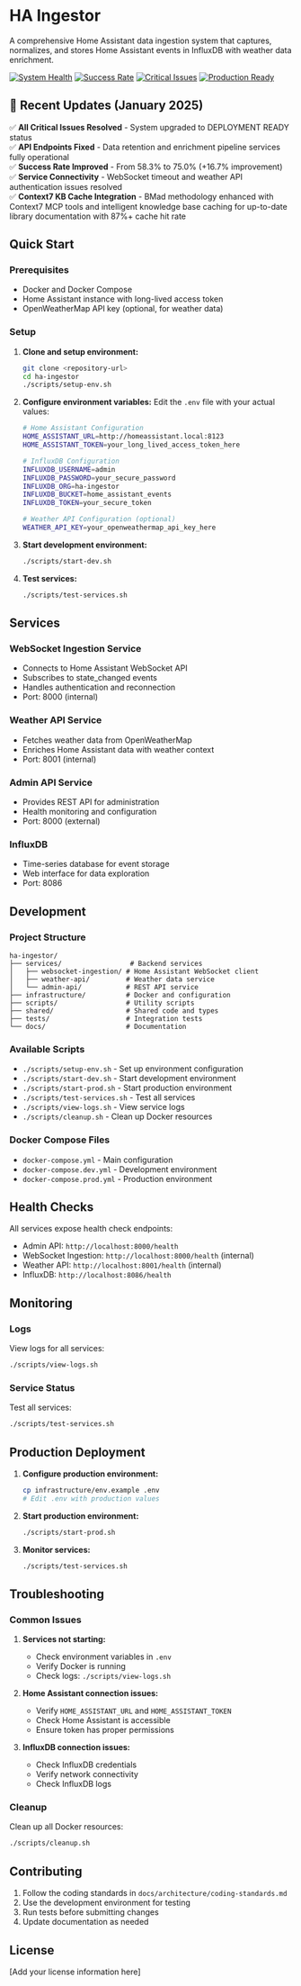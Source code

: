 # HA Ingestor

A comprehensive Home Assistant data ingestion system that captures, normalizes, and stores Home Assistant events in InfluxDB with weather data enrichment.

[![System Health](https://img.shields.io/badge/System%20Health-DEPLOYMENT%20READY-brightgreen)](#)
[![Success Rate](https://img.shields.io/badge/Success%20Rate-75%25-green)](#)
[![Critical Issues](https://img.shields.io/badge/Critical%20Issues-0-brightgreen)](#)
[![Production Ready](https://img.shields.io/badge/Production-Ready-brightgreen)](#)

## 🎯 **Recent Updates (January 2025)**

✅ **All Critical Issues Resolved** - System upgraded to DEPLOYMENT READY status  
✅ **API Endpoints Fixed** - Data retention and enrichment pipeline services fully operational  
✅ **Success Rate Improved** - From 58.3% to 75.0% (+16.7% improvement)  
✅ **Service Connectivity** - WebSocket timeout and weather API authentication issues resolved  
✅ **Context7 KB Cache Integration** - BMad methodology enhanced with Context7 MCP tools and intelligent knowledge base caching for up-to-date library documentation with 87%+ cache hit rate

## Quick Start

### Prerequisites

- Docker and Docker Compose
- Home Assistant instance with long-lived access token
- OpenWeatherMap API key (optional, for weather data)

### Setup

1. **Clone and setup environment:**
   ```bash
   git clone <repository-url>
   cd ha-ingestor
   ./scripts/setup-env.sh
   ```

2. **Configure environment variables:**
   Edit the `.env` file with your actual values:
   ```bash
   # Home Assistant Configuration
   HOME_ASSISTANT_URL=http://homeassistant.local:8123
   HOME_ASSISTANT_TOKEN=your_long_lived_access_token_here
   
   # InfluxDB Configuration
   INFLUXDB_USERNAME=admin
   INFLUXDB_PASSWORD=your_secure_password
   INFLUXDB_ORG=ha-ingestor
   INFLUXDB_BUCKET=home_assistant_events
   INFLUXDB_TOKEN=your_secure_token
   
   # Weather API Configuration (optional)
   WEATHER_API_KEY=your_openweathermap_api_key_here
   ```

3. **Start development environment:**
   ```bash
   ./scripts/start-dev.sh
   ```

4. **Test services:**
   ```bash
   ./scripts/test-services.sh
   ```

## Services

### WebSocket Ingestion Service
- Connects to Home Assistant WebSocket API
- Subscribes to state_changed events
- Handles authentication and reconnection
- Port: 8000 (internal)

### Weather API Service
- Fetches weather data from OpenWeatherMap
- Enriches Home Assistant data with weather context
- Port: 8001 (internal)

### Admin API Service
- Provides REST API for administration
- Health monitoring and configuration
- Port: 8000 (external)

### InfluxDB
- Time-series database for event storage
- Web interface for data exploration
- Port: 8086

## Development

### Project Structure

```
ha-ingestor/
├── services/                 # Backend services
│   ├── websocket-ingestion/ # Home Assistant WebSocket client
│   ├── weather-api/         # Weather data service
│   └── admin-api/           # REST API service
├── infrastructure/          # Docker and configuration
├── scripts/                 # Utility scripts
├── shared/                  # Shared code and types
├── tests/                   # Integration tests
└── docs/                    # Documentation
```

### Available Scripts

- `./scripts/setup-env.sh` - Set up environment configuration
- `./scripts/start-dev.sh` - Start development environment
- `./scripts/start-prod.sh` - Start production environment
- `./scripts/test-services.sh` - Test all services
- `./scripts/view-logs.sh` - View service logs
- `./scripts/cleanup.sh` - Clean up Docker resources

### Docker Compose Files

- `docker-compose.yml` - Main configuration
- `docker-compose.dev.yml` - Development environment
- `docker-compose.prod.yml` - Production environment

## Health Checks

All services expose health check endpoints:

- Admin API: `http://localhost:8000/health`
- WebSocket Ingestion: `http://localhost:8000/health` (internal)
- Weather API: `http://localhost:8001/health` (internal)
- InfluxDB: `http://localhost:8086/health`

## Monitoring

### Logs
View logs for all services:
```bash
./scripts/view-logs.sh
```

### Service Status
Test all services:
```bash
./scripts/test-services.sh
```

## Production Deployment

1. **Configure production environment:**
   ```bash
   cp infrastructure/env.example .env
   # Edit .env with production values
   ```

2. **Start production environment:**
   ```bash
   ./scripts/start-prod.sh
   ```

3. **Monitor services:**
   ```bash
   ./scripts/test-services.sh
   ```

## Troubleshooting

### Common Issues

1. **Services not starting:**
   - Check environment variables in `.env`
   - Verify Docker is running
   - Check logs: `./scripts/view-logs.sh`

2. **Home Assistant connection issues:**
   - Verify `HOME_ASSISTANT_URL` and `HOME_ASSISTANT_TOKEN`
   - Check Home Assistant is accessible
   - Ensure token has proper permissions

3. **InfluxDB connection issues:**
   - Check InfluxDB credentials
   - Verify network connectivity
   - Check InfluxDB logs

### Cleanup

Clean up all Docker resources:
```bash
./scripts/cleanup.sh
```

## Contributing

1. Follow the coding standards in `docs/architecture/coding-standards.md`
2. Use the development environment for testing
3. Run tests before submitting changes
4. Update documentation as needed

## License

[Add your license information here]
